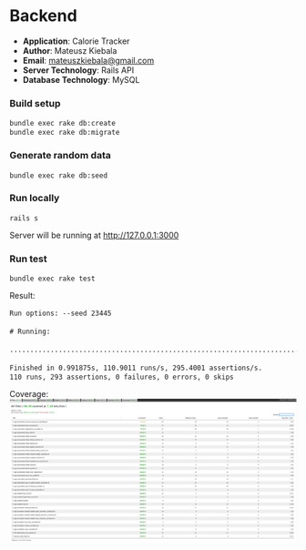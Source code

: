 # Backend
- **Application**: Calorie Tracker
- **Author**: Mateusz Kiebala
- **Email**: mateuszkiebala@gmail.com
- **Server Technology**: Rails API
- **Database Technology**: MySQL

### Build setup
```
bundle exec rake db:create
bundle exec rake db:migrate
```

### Generate random data
```
bundle exec rake db:seed
```

### Run locally
```
rails s
```
Server will be running at http://127.0.0.1:3000

### Run test
```
bundle exec rake test
```

Result:
```
Run options: --seed 23445

# Running:

..............................................................................................................

Finished in 0.991875s, 110.9011 runs/s, 295.4001 assertions/s.
110 runs, 293 assertions, 0 failures, 0 errors, 0 skips
```

Coverage:
![alt text](coverage/img.png "Coverage")